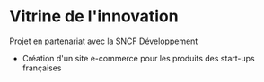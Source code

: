 # Vitrine de l'innovation

Projet en partenariat avec la SNCF Développement
+ Création d'un site e-commerce pour les produits des start-ups françaises
